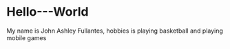 # Hello---World

My name is John Ashley Fullantes, hobbies is playing basketball and playing mobile games
